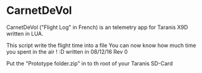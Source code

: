 # CarnetDeVol
CarnetDeVol ("Flight Log" in French) is an telemetry app for Taranis X9D written in LUA.

This script write the flight time into a file
You can now know how much time you spent in the air ! :D
written in 08/12/16 Rev 0

Put the "Prototype folder.zip" in to th root of your Taranis SD-Card

